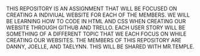 THIS REPOSITORY IS AN ASSIGNMENT THAT WILL BE FOCUSED ON CREATING A INDIVIUAL WEBSITE FOR EACH OF THE MEMBERS. WE WILL  BE LEARNING HOW TO CODE IN HTML AND CSS WHEN CREATING OUR WEBSITE THROUGH GITHUB AND TRELLO. EACH USER STORY WILL BE SOMETHING OF A DIFFERENT TOPIC THAT WE EACH FOCUS ON WHILE CREATING OUR WEBSITES. THE MEMBERS OF THIS REPOSITORY ARE DANNY, JOELLE, AND TAELYNN. THIS WILL BE SHARED WITH MR.TEMPLE.